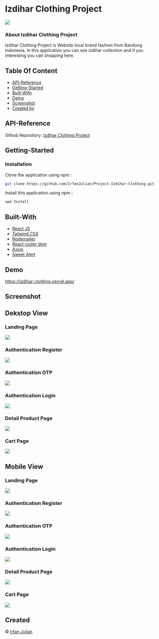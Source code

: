 # Izdihar Clothing Project
![](https://res.cloudinary.com/ddpo9zxts/image/upload/v1675943774/tittle_dgbgjv.png)

### About Izdihar Clothing Project
Izdihar Clothing Project is Website local brand fashion from Bandung Indonesia. In this application you can see izdihar collection and if you interesting you can shopping here.

## Table Of Content
- [API-Reference](#API-Reference)
- [Getting-Started](#Getting-Started)
- [Built-With](#Built-With)
- [Demo](#Demo)
- [Screenshot](#Screenshot)
- [Created by](#Created)

## API-Reference
Github Repository: [Izdhiar Clothing Project](https://github.com/IrfanJulian/Project-Izdihar-Clothing-API.git)

## Getting-Started
### Installation
Clone the application using npm :
```bash
git clone https://github.com/IrfanJulian/Project-Izdihar-Clothing.git
```
Install this application using npm :
```bash
npm Install
```

## Built-With
- [React JS](https://reactjs.org/)
- [Tailwind CSS](https://tailwindcss.com/)
- [Nodemailer](https://nodemailer.com/)
- [React router dom](https://reactrouter.com/en/main)
- [Axios](https://axios-http.com/docs/intro)
- [Sweet Alert](https://sweetalert2.github.io/)

## Demo
https://izdihar-clotihng.vercel.app/

## Screenshot
## Dekstop View
### Landing Page
![](https://github.com/IrfanJulian/Project-Izdihar-Clothing/blob/main/src/assets/screenhots/Screenshot_20230208_010853.png)
### Authentication Register
![](https://github.com/IrfanJulian/Project-Izdihar-Clothing/blob/main/src/assets/screenhots/Screenshot_20230209_053639.png)
### Authentication OTP
![](https://github.com/IrfanJulian/Project-Izdihar-Clothing/blob/main/src/assets/screenhots/Screenshot_20230209_053731.png)
### Authentication Login
![](https://github.com/IrfanJulian/Project-Izdihar-Clothing/blob/main/src/assets/screenhots/Screenshot_20230209_053809.png)
### Detail Product Page
![](https://res.cloudinary.com/ddpo9zxts/image/upload/v1675943363/Screenshot_20230209_064628_cnzkf2.png)
### Cart Page
![](https://github.com/IrfanJulian/Project-Izdihar-Clothing/blob/main/src/assets/screenhots/Screenshot_20230209_055200.png)

## Mobile View
### Landing Page
![](https://github.com/IrfanJulian/Project-Izdihar-Clothing/blob/main/src/assets/screenhots/Screenshot_20230209_053857.png)
### Authentication Register
![](https://github.com/IrfanJulian/Project-Izdihar-Clothing/blob/main/src/assets/screenhots/Screenshot_20230209_053659.png)
### Authentication OTP
![](https://github.com/IrfanJulian/Project-Izdihar-Clothing/blob/main/src/assets/screenhots/Screenshot_20230209_053747.png)
### Authentication Login
![](https://github.com/IrfanJulian/Project-Izdihar-Clothing/blob/main/src/assets/screenhots/Screenshot_20230209_053824.png)
### Detail Product Page
![](https://res.cloudinary.com/ddpo9zxts/image/upload/v1675943363/Screenshot_20230209_064708_m1gsah.png)
### Cart Page
![](https://github.com/IrfanJulian/Project-Izdihar-Clothing/blob/main/src/assets/screenhots/Screenshot_20230209_055216.png)

## Created
© [Irfan Julian](https://github.com/IrfanJulian)